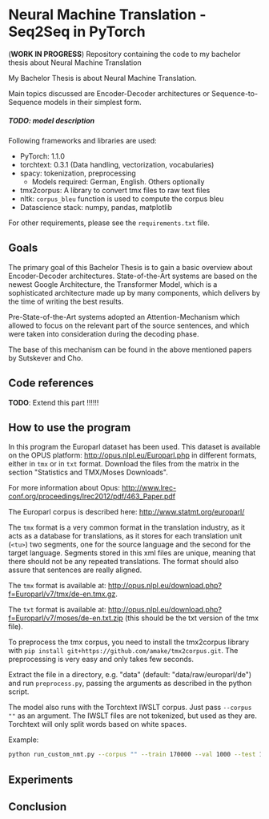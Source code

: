 # Neural Machine Translation - Seq2Seq in PyTorch
(**WORK IN PROGRESS**)
Repository containing the code to my bachelor thesis about Neural Machine Translation

My Bachelor Thesis is about Neural Machine Translation. 

Main topics discussed are Encoder-Decoder architectures or Sequence-to-Sequence models in their simplest form. 


##### TODO: model description


Following frameworks and libraries are used:
- PyTorch: 1.1.0
- torchtext: 0.3.1 (Data handling, vectorization, vocabularies)
- spacy: tokenization, preprocessing
    - Models required: German, English. Others optionally
- tmx2corpus: A library to convert tmx files to raw text files
- nltk: `corpus_bleu` function is used to compute the corpus bleu
- Datascience stack: numpy, pandas, matplotlib

For other requirements, please see the `requirements.txt` file.


## Goals

The primary goal of this Bachelor Thesis is to gain a basic overview about Encoder-Decoder architectures. 
State-of-the-Art systems are based on the newest Google Architecture, the Transformer Model, which is a sophisticated architecture made up by many components, which delivers by the time of writing the best results.

Pre-State-of-the-Art systems adopted an Attention-Mechanism which allowed to focus on the relevant part of the source sentences, and which were taken into consideration during the decoding phase.

The base of this mechanism can be found in the above mentioned papers by Sutskever and Cho. 

## Code references
**TODO**: Extend this part !!!!!!
## How to use the program

In this program the Europarl dataset has been used. This dataset is available on the OPUS platform: http://opus.nlpl.eu/Europarl.php in different formats, either in `tmx` or in `txt` format.
Download the files from the matrix in the section "Statistics and TMX/Moses Downloads". 

For more information about Opus: http://www.lrec-conf.org/proceedings/lrec2012/pdf/463_Paper.pdf

The Europarl corpus is described here: http://www.statmt.org/europarl/

The `tmx` format is a very common format in the translation industry, as it acts as a database for translations, as it stores for each translation unit (`<tu>`) two segments, one for the source language and the second for the target language.
Segments stored in this xml files are unique, meaning that there should not be any repeated translations. The format should also assure that sentences are really aligned.

The `tmx` format is available at: http://opus.nlpl.eu/download.php?f=Europarl/v7/tmx/de-en.tmx.gz.

The `txt` format is available at: http://opus.nlpl.eu/download.php?f=Europarl/v7/moses/de-en.txt.zip (this should be the txt version of the tmx file).

To preprocess the tmx corpus, you need to install the tmx2corpus library with `pip install git+https://github.com/amake/tmx2corpus.git`. The preprocessing is very easy and only takes few seconds.

Extract the file in a directory, e.g. "data" (default: "data/raw/europarl/de") and run `preprocess.py`, passing the arguments as described in the python script.

The model also runs with the Torchtext IWSLT corpus. Just pass `--corpus ""` as an argument. 
The IWSLT files are not tokenized, but used as they are. Torchtext will only split words based on white spaces.

Example:
```bash
python run_custom_nmt.py --corpus "" --train 170000 --val 1000 --test 1000 --nlayers 4 --bi True
```

## Experiments

## Conclusion
